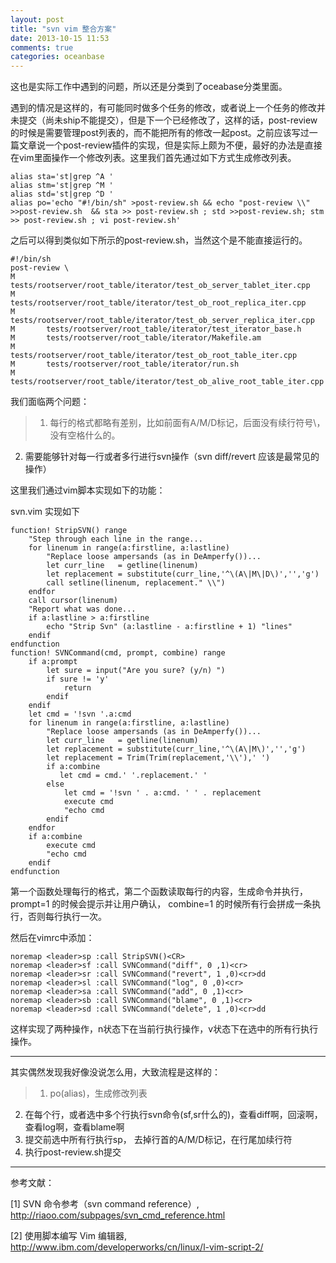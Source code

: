 ```yaml
---
layout: post
title: "svn vim 整合方案"
date: 2013-10-15 11:53
comments: true
categories: oceanbase
---
```


  这也是实际工作中遇到的问题，所以还是分类到了oceabase分类里面。

  遇到的情况是这样的，有可能同时做多个任务的修改，或者说上一个任务的修改并未提交（尚未ship不能提交），但是下一个已经修改了，这样的话，post-review的时候是需要管理post列表的，而不能把所有的修改一起post。之前应该写过一篇文章说一个post-review插件的实现，但是实际上颇为不便，最好的办法是直接在vim里面操作一个修改列表。这里我们首先通过如下方式生成修改列表。
<!-- more -->

	alias sta='st|grep ^A '
	alias stm='st|grep ^M '
	alias std='st|grep ^D '
	alias po='echo "#!/bin/sh" >post-review.sh && echo "post-review \\" >>post-review.sh  && sta >> post-review.sh ; std >>post-review.sh; stm >> post-review.sh ; vi post-review.sh'

  之后可以得到类似如下所示的post-review.sh，当然这个是不能直接运行的。

	#!/bin/sh
	post-review \
	M       tests/rootserver/root_table/iterator/test_ob_server_tablet_iter.cpp
	M       tests/rootserver/root_table/iterator/test_ob_root_replica_iter.cpp
	M       tests/rootserver/root_table/iterator/test_ob_server_replica_iter.cpp
	M       tests/rootserver/root_table/iterator/test_iterator_base.h
	M       tests/rootserver/root_table/iterator/Makefile.am
	M       tests/rootserver/root_table/iterator/test_ob_root_table_iter.cpp
	M       tests/rootserver/root_table/iterator/run.sh
	M       tests/rootserver/root_table/iterator/test_ob_alive_root_table_iter.cpp

  我们面临两个问题：

>1. 每行的格式都略有差别，比如前面有A/M/D标记，后面没有续行符号\，没有空格什么的。
2. 需要能够针对每一行或者多行进行svn操作（svn diff/revert 应该是最常见的操作）

  这里我们通过vim脚本实现如下的功能：

  svn.vim 实现如下

	function! StripSVN() range
	    "Step through each line in the range...
	    for linenum in range(a:firstline, a:lastline)
	        "Replace loose ampersands (as in DeAmperfy())...
	        let curr_line   = getline(linenum)
	        let replacement = substitute(curr_line,'^\(A\|M\|D\)','','g')
	        call setline(linenum, replacement." \\")
	    endfor
	    call cursor(linenum)
	    "Report what was done...
	    if a:lastline > a:firstline
	        echo "Strip Svn" (a:lastline - a:firstline + 1) "lines"
	    endif
	endfunction
	function! SVNCommand(cmd, prompt, combine) range
	    if a:prompt
	        let sure = input("Are you sure? (y/n) ")
	        if sure != 'y'
	            return
	        endif
	    endif
	    let cmd = '!svn '.a:cmd
	    for linenum in range(a:firstline, a:lastline)
	        "Replace loose ampersands (as in DeAmperfy())...
	        let curr_line   = getline(linenum)
	        let replacement = substitute(curr_line,'^\(A\|M\)','','g')
	        let replacement = Trim(Trim(replacement,'\\'),' ')
	        if a:combine
	           let cmd = cmd.' '.replacement.' '
	        else
	            let cmd = '!svn ' . a:cmd. ' ' . replacement
	            execute cmd
	            "echo cmd
	        endif
	    endfor
	    if a:combine
	        execute cmd
	        "echo cmd
	    endif
	endfunction

  第一个函数处理每行的格式，第二个函数读取每行的内容，生成命令并执行，prompt=1 的时候会提示并让用户确认， combine=1 的时候所有行会拼成一条执行，否则每行执行一次。

  然后在vimrc中添加：

	noremap <leader>sp :call StripSVN()<CR>
	noremap <leader>sf :call SVNCommand("diff", 0 ,1)<cr>
	noremap <leader>sr :call SVNCommand("revert", 1 ,0)<cr>dd
	noremap <leader>sl :call SVNCommand("log", 0 ,0)<cr>
	noremap <leader>sa :call SVNCommand("add", 0 ,1)<cr>
	noremap <leader>sb :call SVNCommand("blame", 0 ,1)<cr>
	noremap <leader>sd :call SVNCommand("delete", 1 ,0)<cr>dd

  这样实现了两种操作，n状态下在当前行执行操作，v状态下在选中的所有行执行操作。

---------------------

  其实偶然发现我好像没说怎么用，大致流程是这样的：

> 1. po(alias)，生成修改列表
2. 在每个行，或者选中多个行执行svn命令(<leader>sf,<leader>sr什么的)，查看diff啊，回滚啊，查看log啊，查看blame啊
3. 提交前选中所有行执行<leader>sp， 去掉行首的A/M/D标记，在行尾加续行符
4. 执行post-review.sh提交

------------------------------------------

参考文献：

 [1] SVN 命令参考（svn command reference）, <http://riaoo.com/subpages/svn_cmd_reference.html>

 [2] 使用脚本编写 Vim 编辑器, <http://www.ibm.com/developerworks/cn/linux/l-vim-script-2/>
